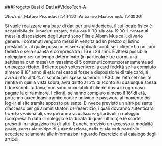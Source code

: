 ###Progetto Basi di Dati
##VideoTech-A

_Studenti:_
Matteo Piccadaci [514430]
Antonino Mastronardo [513936]


Si vuole realizzare una base di dati per una videoteca, il cui locale fisico è accessibile dal lunedì al sabato, dalle ore 8:30 alle ore 19:30.
I contenuti messi a disposizione degli utenti sono Film e Album Musicali, di vario genere.
I contenuti vengono messi in vendita ad un prezzo di listino prestabilito, al quale possono essere applicati sconti se il cliente ha un card fedeltà o se la sua età è compresa tra i 16 e i 24 anni.
È altresì possibile noleggiare per un tempo determinato (in particolare tre giorni, una settimana o un mese) un massimo di 5 contenuti contemporaneamente ad un prezzo ridotto.
Il cliente può sottoscrivere la card fedeltà se ha compiuto almeno il 18° anno di età: nel caso si fosse a disposizione di tale card, si avrà diritto al 10% di sconto per spese superiori a €30.
Se l’età del cliente rientra in quella vista sopra, avrà diritto al 5% di sconto su qualunque spesa.
I due sconti, tuttavia, non sono cumulabili: il cliente dovrà in ogni caso pagare la cifra minore.
I clienti, se hanno compiuto almeno il 16° di età, potranno autenticarsi tramite codice univoco e password al momento del log-in al sito tramite apposito pulsante. È invece previsto un altro pulsante d’accesso per gli amministratori dell’esercizio, i quali dovranno autenticarsi tramite credenziali, che potranno visualizzare gli articoli in noleggio (compresa la data di noleggio e la durata di quest’ultimo) e le scorte presenti in magazzino fra gli altri.
È anche previsto un accesso in modalità guest, senza alcun tipo di autenticazione, nella quale sarà possibile accedere solamente alle informazioni riguardo l’esercizio e al catalogo degli articoli.

